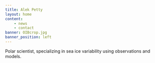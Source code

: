 ```yaml
---
title: Alek Petty
layout: home
content:
    - news
    - contact
banner: OIBcrop.jpg
banner_position: left
---
```


<p class="site-description text-center">
Polar scientist, specializing in sea ice variability using observations and models.
</p>


